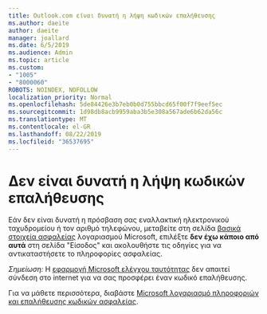 ```yaml
---
title: Outlook.com είναι δυνατή η λήψη κωδικών επαλήθευσης
ms.author: daeite
author: daeite
manager: joallard
ms.date: 6/5/2019
ms.audience: Admin
ms.topic: article
ms.custom:
- "1005"
- "8000060"
ROBOTS: NOINDEX, NOFOLLOW
localization_priority: Normal
ms.openlocfilehash: 5de84426e3b7eb0b0d755bbcd65f00f7f9eef5ec
ms.sourcegitcommit: 1d98db8acb9959aba3b5e308a567ade6b62da56c
ms.translationtype: MT
ms.contentlocale: el-GR
ms.lasthandoff: 08/22/2019
ms.locfileid: "36537695"
---
```

# <a name="cant-get-verification-codes"></a>Δεν είναι δυνατή η λήψη κωδικών επαλήθευσης

Εάν δεν είναι δυνατή η πρόσβαση σας εναλλακτική ηλεκτρονικού ταχυδρομείου ή τον αριθμό τηλεφώνου, μεταβείτε στη σελίδα [βασικά στοιχεία ασφαλείας](https://account.microsoft.com/security) λογαριασμού Microsoft, επιλέξτε **δεν έχω κάποιο από αυτά** στη σελίδα "Είσοδος" και ακολουθήστε τις οδηγίες για να αντικαταστήσετε το πληροφορίες ασφαλείας.

*Σημείωση:* Η [εφαρμογή Microsoft ελέγχου ταυτότητας](https://go.microsoft.com/fwlink/?linkid=2016117) δεν απαιτεί σύνδεση στο internet για να σας προσφέρει έναν κωδικό επαλήθευσης.

Για να μάθετε περισσότερα, διαβάστε [Microsoft λογαριασμό πληροφοριών και επαλήθευσης κωδικών ασφαλείας](https://support.microsoft.com/help/12428/).